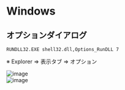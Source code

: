# Windows
## オプションダイアログ
```
RUNDLL32.EXE shell32.dll,Options_RunDLL 7
```
※ Explorer => 表示タブ => オプション

![image](https://user-images.githubusercontent.com/1501327/143806987-565380b4-36cf-4561-8c3a-05d326ea5973.png)
<br>
![image](https://user-images.githubusercontent.com/1501327/143807056-3e386d3f-2b5e-477b-8315-a1da3d0792e7.png)

